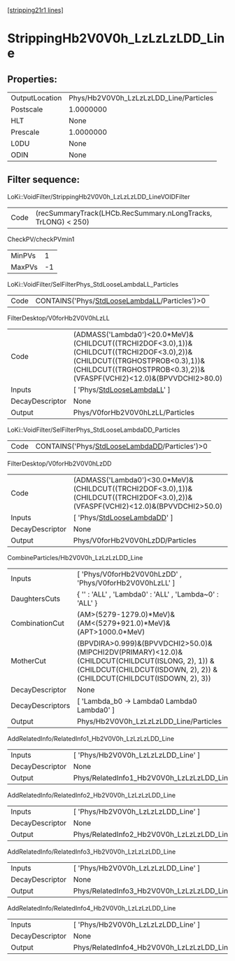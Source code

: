 [[stripping21r1 lines]](./stripping21r1-index)

# StrippingHb2V0V0h_LzLzLzLDD_Line

## Properties:

|                |                                        |
|----------------|----------------------------------------|
| OutputLocation | Phys/Hb2V0V0h_LzLzLzLDD_Line/Particles |
| Postscale      | 1.0000000                              |
| HLT            | None                                   |
| Prescale       | 1.0000000                              |
| L0DU           | None                                   |
| ODIN           | None                                   |

## Filter sequence:

LoKi::VoidFilter/StrippingHb2V0V0h_LzLzLzLDD_LineVOIDFilter

|      |                                                               |
|------|---------------------------------------------------------------|
| Code | (recSummaryTrack(LHCb.RecSummary.nLongTracks, TrLONG) \< 250) |

CheckPV/checkPVmin1

|        |     |
|--------|-----|
| MinPVs | 1   |
| MaxPVs | -1  |

LoKi::VoidFilter/SelFilterPhys_StdLooseLambdaLL_Particles

|      |                                                                                                    |
|------|----------------------------------------------------------------------------------------------------|
| Code | CONTAINS('Phys/[StdLooseLambdaLL](./stripping21r1-commonparticles-stdlooselambdall)/Particles')\>0 |

FilterDesktop/V0forHb2V0V0hLzLL

|                 |                                                                                                                                                                                                        |
|-----------------|--------------------------------------------------------------------------------------------------------------------------------------------------------------------------------------------------------|
| Code            | (ADMASS('Lambda0')\<20.0\*MeV)&(CHILDCUT((TRCHI2DOF\<3.0),1))&(CHILDCUT((TRCHI2DOF\<3.0),2))&(CHILDCUT((TRGHOSTPROB\<0.3),1))&(CHILDCUT((TRGHOSTPROB\<0.3),2))&(VFASPF(VCHI2)\<12.0)&(BPVVDCHI2\>80.0) |
| Inputs          | [ 'Phys/[StdLooseLambdaLL](./stripping21r1-commonparticles-stdlooselambdall)' ]                                                                                                                      |
| DecayDescriptor | None                                                                                                                                                                                                   |
| Output          | Phys/V0forHb2V0V0hLzLL/Particles                                                                                                                                                                       |

LoKi::VoidFilter/SelFilterPhys_StdLooseLambdaDD_Particles

|      |                                                                                                    |
|------|----------------------------------------------------------------------------------------------------|
| Code | CONTAINS('Phys/[StdLooseLambdaDD](./stripping21r1-commonparticles-stdlooselambdadd)/Particles')\>0 |

FilterDesktop/V0forHb2V0V0hLzDD

|                 |                                                                                                                                      |
|-----------------|--------------------------------------------------------------------------------------------------------------------------------------|
| Code            | (ADMASS('Lambda0')\<30.0\*MeV)&(CHILDCUT((TRCHI2DOF\<3.0),1))&(CHILDCUT((TRCHI2DOF\<3.0),2))&(VFASPF(VCHI2)\<12.0)&(BPVVDCHI2\>50.0) |
| Inputs          | [ 'Phys/[StdLooseLambdaDD](./stripping21r1-commonparticles-stdlooselambdadd)' ]                                                    |
| DecayDescriptor | None                                                                                                                                 |
| Output          | Phys/V0forHb2V0V0hLzDD/Particles                                                                                                     |

CombineParticles/Hb2V0V0h_LzLzLzLDD_Line

|                  |                                                                                                                                                                             |
|------------------|-----------------------------------------------------------------------------------------------------------------------------------------------------------------------------|
| Inputs           | [ 'Phys/V0forHb2V0V0hLzDD' , 'Phys/V0forHb2V0V0hLzLL' ]                                                                                                                   |
| DaughtersCuts    | { '' : 'ALL' , 'Lambda0' : 'ALL' , 'Lambda~0' : 'ALL' }                                                                                                                     |
| CombinationCut   | (AM\>(5279-1279.0)\*MeV)&(AM\<(5279+921.0)\*MeV)&(APT\>1000.0\*MeV)                                                                                                         |
| MotherCut        | (BPVDIRA\>0.999)&(BPVVDCHI2\>50.0)&(MIPCHI2DV(PRIMARY)\<12.0)& (CHILDCUT(CHILDCUT(ISLONG, 2), 1)) & (CHILDCUT(CHILDCUT(ISDOWN, 2), 2)) & (CHILDCUT(CHILDCUT(ISDOWN, 2), 3)) |
| DecayDescriptor  | None                                                                                                                                                                        |
| DecayDescriptors | [ 'Lambda_b0 -\> Lambda0 Lambda0 Lambda0' ]                                                                                                                               |
| Output           | Phys/Hb2V0V0h_LzLzLzLDD_Line/Particles                                                                                                                                      |

AddRelatedInfo/RelatedInfo1_Hb2V0V0h_LzLzLzLDD_Line

|                 |                                                     |
|-----------------|-----------------------------------------------------|
| Inputs          | [ 'Phys/Hb2V0V0h_LzLzLzLDD_Line' ]                |
| DecayDescriptor | None                                                |
| Output          | Phys/RelatedInfo1_Hb2V0V0h_LzLzLzLDD_Line/Particles |

AddRelatedInfo/RelatedInfo2_Hb2V0V0h_LzLzLzLDD_Line

|                 |                                                     |
|-----------------|-----------------------------------------------------|
| Inputs          | [ 'Phys/Hb2V0V0h_LzLzLzLDD_Line' ]                |
| DecayDescriptor | None                                                |
| Output          | Phys/RelatedInfo2_Hb2V0V0h_LzLzLzLDD_Line/Particles |

AddRelatedInfo/RelatedInfo3_Hb2V0V0h_LzLzLzLDD_Line

|                 |                                                     |
|-----------------|-----------------------------------------------------|
| Inputs          | [ 'Phys/Hb2V0V0h_LzLzLzLDD_Line' ]                |
| DecayDescriptor | None                                                |
| Output          | Phys/RelatedInfo3_Hb2V0V0h_LzLzLzLDD_Line/Particles |

AddRelatedInfo/RelatedInfo4_Hb2V0V0h_LzLzLzLDD_Line

|                 |                                                     |
|-----------------|-----------------------------------------------------|
| Inputs          | [ 'Phys/Hb2V0V0h_LzLzLzLDD_Line' ]                |
| DecayDescriptor | None                                                |
| Output          | Phys/RelatedInfo4_Hb2V0V0h_LzLzLzLDD_Line/Particles |
